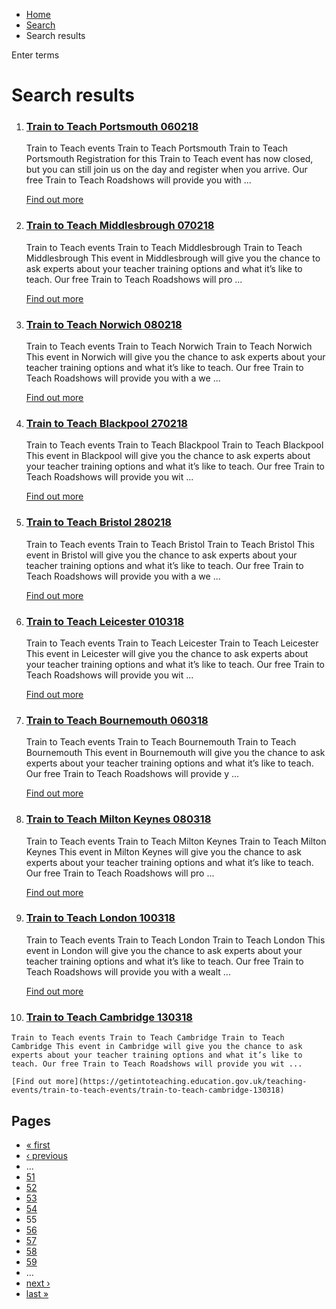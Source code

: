 *   [Home](/)
*   [Search](/search)
*   Search results

Enter terms 

Search results
==============

1.  ### [Train to Teach Portsmouth 060218](https://getintoteaching.education.gov.uk/teaching-events/train-to-teach-events/train-to-teach-portsmouth-060218)
    
    Train to Teach events Train to Teach Portsmouth Train to Teach Portsmouth Registration for this Train to Teach event has now closed, but you can still join us on the day and register when you arrive. Our free Train to Teach Roadshows will provide you with ...
    
    [Find out more](https://getintoteaching.education.gov.uk/teaching-events/train-to-teach-events/train-to-teach-portsmouth-060218)
    
2.  ### [Train to Teach Middlesbrough 070218](https://getintoteaching.education.gov.uk/teaching-events/train-to-teach-events/train-to-teach-middlesbrough-070218)
    
    Train to Teach events Train to Teach Middlesbrough Train to Teach Middlesbrough This event in Middlesbrough will give you the chance to ask experts about your teacher training options and what it’s like to teach. Our free Train to Teach Roadshows will pro ...
    
    [Find out more](https://getintoteaching.education.gov.uk/teaching-events/train-to-teach-events/train-to-teach-middlesbrough-070218)
    
3.  ### [Train to Teach Norwich 080218](https://getintoteaching.education.gov.uk/teaching-events/train-to-teach-events/train-to-teach-norwich-080218)
    
    Train to Teach events Train to Teach Norwich Train to Teach Norwich This event in Norwich will give you the chance to ask experts about your teacher training options and what it’s like to teach. Our free Train to Teach Roadshows will provide you with a we ...
    
    [Find out more](https://getintoteaching.education.gov.uk/teaching-events/train-to-teach-events/train-to-teach-norwich-080218)
    
4.  ### [Train to Teach Blackpool 270218](https://getintoteaching.education.gov.uk/teaching-events/train-to-teach-events/train-to-teach-blackpool-270218)
    
    Train to Teach events Train to Teach Blackpool Train to Teach Blackpool This event in Blackpool will give you the chance to ask experts about your teacher training options and what it’s like to teach. Our free Train to Teach Roadshows will provide you wit ...
    
    [Find out more](https://getintoteaching.education.gov.uk/teaching-events/train-to-teach-events/train-to-teach-blackpool-270218)
    
5.  ### [Train to Teach Bristol 280218](https://getintoteaching.education.gov.uk/teaching-events/train-to-teach-events/train-to-teach-bristol-280218)
    
    Train to Teach events Train to Teach Bristol Train to Teach Bristol This event in Bristol will give you the chance to ask experts about your teacher training options and what it’s like to teach. Our free Train to Teach Roadshows will provide you with a we ...
    
    [Find out more](https://getintoteaching.education.gov.uk/teaching-events/train-to-teach-events/train-to-teach-bristol-280218)
    
6.  ### [Train to Teach Leicester 010318](https://getintoteaching.education.gov.uk/teaching-events/train-to-teach-events/train-to-teach-leicester-010318)
    
    Train to Teach events Train to Teach Leicester Train to Teach Leicester This event in Leicester will give you the chance to ask experts about your teacher training options and what it’s like to teach. Our free Train to Teach Roadshows will provide you wit ...
    
    [Find out more](https://getintoteaching.education.gov.uk/teaching-events/train-to-teach-events/train-to-teach-leicester-010318)
    
7.  ### [Train to Teach Bournemouth 060318](https://getintoteaching.education.gov.uk/teaching-events/train-to-teach-events/train-to-teach-bournemouth-060318)
    
    Train to Teach events Train to Teach Bournemouth Train to Teach Bournemouth This event in Bournemouth will give you the chance to ask experts about your teacher training options and what it’s like to teach. Our free Train to Teach Roadshows will provide y ...
    
    [Find out more](https://getintoteaching.education.gov.uk/teaching-events/train-to-teach-events/train-to-teach-bournemouth-060318)
    
8.  ### [Train to Teach Milton Keynes 080318](https://getintoteaching.education.gov.uk/teaching-events/train-to-teach-events/train-to-teach-milton-keynes-080318)
    
    Train to Teach events Train to Teach Milton Keynes Train to Teach Milton Keynes This event in Milton Keynes will give you the chance to ask experts about your teacher training options and what it’s like to teach. Our free Train to Teach Roadshows will pro ...
    
    [Find out more](https://getintoteaching.education.gov.uk/teaching-events/train-to-teach-events/train-to-teach-milton-keynes-080318)
    
9.  ### [Train to Teach London 100318](https://getintoteaching.education.gov.uk/teaching-events/train-to-teach-events/train-to-teach-london-100318)
    
    Train to Teach events Train to Teach London Train to Teach London This event in London will give you the chance to ask experts about your teacher training options and what it’s like to teach. Our free Train to Teach Roadshows will provide you with a wealt ...
    
    [Find out more](https://getintoteaching.education.gov.uk/teaching-events/train-to-teach-events/train-to-teach-london-100318)
    
10.  ### [Train to Teach Cambridge 130318](https://getintoteaching.education.gov.uk/teaching-events/train-to-teach-events/train-to-teach-cambridge-130318)
    
    Train to Teach events Train to Teach Cambridge Train to Teach Cambridge This event in Cambridge will give you the chance to ask experts about your teacher training options and what it’s like to teach. Our free Train to Teach Roadshows will provide you wit ...
    
    [Find out more](https://getintoteaching.education.gov.uk/teaching-events/train-to-teach-events/train-to-teach-cambridge-130318)
    

Pages
-----

*   [« first](/search/site "Go to first page")
*   [‹ previous](/search/site?page=53 "Go to previous page")
*   …
*   [51](/search/site?page=50 "Go to page 51")
*   [52](/search/site?page=51 "Go to page 52")
*   [53](/search/site?page=52 "Go to page 53")
*   [54](/search/site?page=53 "Go to page 54")
*   55
*   [56](/search/site?page=55 "Go to page 56")
*   [57](/search/site?page=56 "Go to page 57")
*   [58](/search/site?page=57 "Go to page 58")
*   [59](/search/site?page=58 "Go to page 59")
*   …
*   [next ›](/search/site?page=55 "Go to next page")
*   [last »](/search/site?page=1032 "Go to last page")